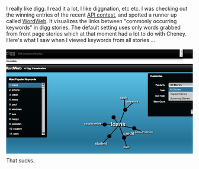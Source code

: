 I really like digg.  I read it a lot, I like diggnation, etc etc.  I was checking out the winning entries of the recent <a href="http://digg.com/contest" target="_blank">API contest</a>, and spotted a runner up called <a href="http://diggcontest.com/wordweb/" target="_blank">WordWeb</a>.  It visualizes the links between "commonly occurring keywords" in digg stories.  The default setting uses only words grabbed from front page stories which at that moment had a lot to do with Cheney.  Here's what I saw when I viewed keywords from all stories ...<br /><br /><a href="/content/images/2007/06/poor_digg.jpg"><img style="margin: 0px auto 10px; display: block; text-align: center; cursor: pointer;" src="/content/images/2007/06/poor_digg.jpg" alt="" id="BLOGGER_PHOTO_ID_5080627296082939010" border="0" /></a>That sucks.